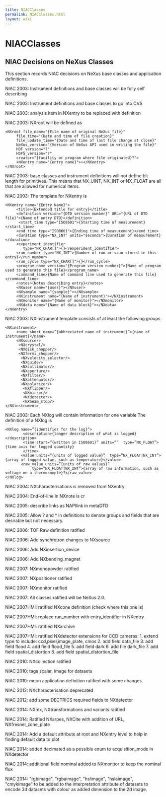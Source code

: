 ```yaml
---
title: NIACClasses
permalink: NIACClasses.html
layout: wiki
---
```

NIACClasses
===========

NIAC Decisions on NeXus Classes
-------------------------------

This section records NIAC decisions on NeXus base classes and
application definitions.

NIAC 2003: Instrument definitions and base classes will be fully self
describing

NIAC 2003: Instrument definitions and base classes to go into CVS

NIAC 2003: analysis item in NXentry to be replaced with definition

NIAC 2003: NXroot will be defined as

    <NXroot file_name="{File name of original NeXus file}"
         file_time="{Date and time of file creation}"
         file_update_time="{Date and time of last file change at close}"
         NeXus_version="{Version of NeXus API used in writing the file}"
         HDF_version="?"
         HDF5_version="?"
         creator="{facility or program where file originated}?">
         <NXentry name="{entry name}">+</NXentry>
    </NXroot>

NIAC 2003: base classes and instrument definitions will not define bit
length for primitives. This means that NX\_UINT, NX\_INT or NX\_FLOAT
are all that are allowed for numerical items.

NIAC 2003: The template for NXentry is

    <NXentry name="{Entry Name}">
         <title>{Extended title for entry}</title>
         <definition version="{DTD version number}" URL="{URL of DTD file}">{Name of entry DTD}</definition>
          <start_time type="ISO8601">{Starting time of measurement}</start_time>
         <end_time type="ISO8601">{Ending time of measurement}</end_time>
         <duration type="NX_INT" units="seconds">{Duration of measurement}</duration>
         <experiment_identifier
            type="NX_CHAR[]">{}</experiment_identifier>
         <run_number type="NX_INT">{Number of run or scan stored in this entry}</run_number>
         <run_cycle type="NX_CHAR[]">{}</run_cycle>
         <program_name version="{Program version number}">{Name of program used to generate this file}</program_name>
         <command_line>{Name of command line used to generate this file}</command_line>
         <notes>{Notes describing entry}</notes>
         <NXuser name="{user}"></NXuser>
         <NXsample name="{sample}"></NXsample>
         <NXinstrument name="{Name of instrument}"></NXinstrument>
         <NXmonitor name="{Name of monitor}"></NXmonitor>
         <NXdata name="{Name of data block}"></NXdata>
    </NXentry>

NIAC 2003: NXinstrument template consists of at least the following
groups

    <NXinstrument> 
         <name short_name=”{abbreviated name of instrument}”>{name of instrument}</name> 
         <NXsource/> 
          <NXcrystal/> 
          <NXdisk_chopper/>
          <NXfermi_chopper/>
           <NXvelocity_selector/> 
           <NXguide/> 
           <NXcollimator/>
           <NXaperture/>
           <NXfilter/>
           <NXattenuator/>
           <NXpolarizer/>
            <NXflipper/>
            <NXmirror/>
            <NXdetector/> 
            <NXbeam_stop/> 
    </NXinstrument>

NIAC 2003: Each NXlog will contain information for one variable The
definition of a NXlog is

    <NXlog name=”{identifier for the log}”> 
            <description>{longer description of what is logged}</description>
            <time start=”{written in ISO8601}” units=””  type=”NX_FLOAT”>{time axis for logged quantity}
            </time> 
           <value units=”{units of logged value}”  type=”NX_FLOAT|NX_INT”>{array of logged value, such as temperature}</value> 
           <raw_value units=”{units of raw values}”
                type=”NX_FLOAT|NX_INT”>{array of raw information, such as voltage on a thermocouple}?</raw_value> 
    </NXlog>

NIAC 2004: NXcharacterisations is removed from NXentry

NIAC 2004: End-of-line in NXnote is cr

NIAC 2005: describe links as NAPIlink in metaDTD

NIAC 2005: Allow ? and \* in definitions to denote groups and fields
that are desirable but not necessary.

NIAC 2006: TOF Raw definition ratified

NIAC 2006: Add synchrotron changes to NXsource

NIAC 2006: Add NXinsertion\_device

NIAC 2006: Add NXbending\_magnet

NIAC 2007: NXmonopowder ratified

NIAC 2007: NXpositioner ratified

NIAC 2007: NXmonitor ratified

NIAC 2007: All classes ratified will be NeXus 2.0.

NIAC 2007HMI: ratified NXcone definition (check where this one is)

NIAC 2007HMI: replace run\_number with entry\_identifier in NXentry

NIAC 2007HMI: ratified NXarchive

NIAC 2007HMI: ratified NXdetector extensions for CCD cameras: 1. extend
type to include: ccd,pixel,image\_plate, cmos 2. add field data\_file 3.
add field flood 4. add field flood\_file 5. add field dark 6. add file
dark\_file 7. add field spatial\_distortion 8. add field
spatial\_distortion\_file

NIAC 2010: NXcollection ratified

NIAC 2010: tags scalar, image for datasets

NIAC 2010: muon application definition ratified with some changes

NIAC 2012: NXcharacterisation deprecated

NIAC 2012: add some DECTRICS required fields to NXdetector

NIAC 2014: NXmx, NXtransformations and variants ratified

NIAC 2014: Ratified NXarpes, NXCite with addition of URL,
NXfresnel\_zone\_plate

NIAC 2014: Add a default attribute at root and NXentry level to help in
finding default data to plot

NIAC 2014: added decimated as a possible enum to acquisition\_mode in
NXdetector

NIAC 2014: additional field nominal added to NXmonitor to keep the
nominal flux

NIAC 2014: "rgbimage", "rgbaimage", "hslimage", "hslaimage", "cmykimage"
to be added to the interpretation attribute of datasets to encode 3d
datasets with colour as added dimension to the 2d image.
